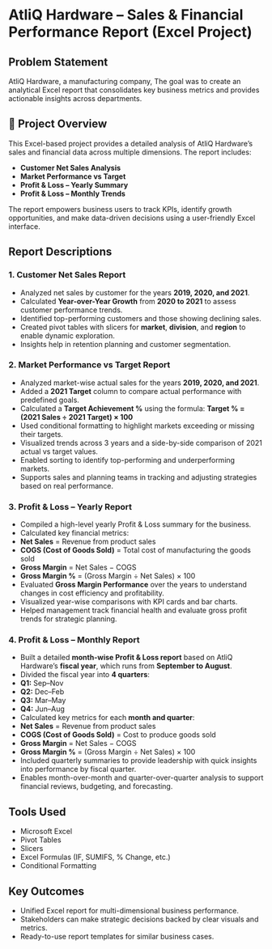 # AtliQ Hardware – Sales & Financial Performance Report (Excel Project)

##  Problem Statement

AtliQ Hardware, a  manufacturing company,  The goal was to create an analytical Excel report that consolidates key business metrics and provides actionable insights across departments.

## 📘 Project Overview

This Excel-based project provides a detailed analysis of AtliQ Hardware’s sales and financial data across multiple dimensions. The report includes:

- **Customer Net Sales Analysis**
- **Market Performance vs Target** 
- **Profit & Loss – Yearly Summary**
- **Profit & Loss – Monthly Trends**

The report empowers business users to track KPIs, identify growth opportunities, and make data-driven decisions using a user-friendly Excel interface.

## Report Descriptions

### 1. **Customer Net Sales Report**

- Analyzed net sales by customer for the years **2019, 2020, and 2021**.
- Calculated **Year-over-Year Growth** from **2020 to 2021** to assess customer performance trends.
- Identified top-performing customers and those showing declining sales.
- Created pivot tables with slicers for **market**, **division**, and **region** to enable dynamic exploration.
- Insights help in retention planning and customer segmentation.

### 2. **Market Performance vs Target Report**

- Analyzed market-wise actual sales for the years **2019, 2020, and 2021**.
- Added a **2021 Target** column to compare actual performance with predefined goals.
- Calculated a **Target Achievement %** using the formula:
**Target % = (2021 Sales ÷ 2021 Target) × 100**
- Used conditional formatting to highlight markets exceeding or missing their targets.
- Visualized trends across 3 years and a side-by-side comparison of 2021 actual vs target values.
- Enabled sorting to identify top-performing and underperforming markets.
- Supports sales and planning teams in tracking and adjusting strategies based on real performance.

### 3. **Profit & Loss – Yearly Report**

- Compiled a high-level yearly Profit & Loss summary for the business.
- Calculated key financial metrics:
- **Net Sales** = Revenue from product sales
- **COGS (Cost of Goods Sold)** = Total cost of manufacturing the goods sold
- **Gross Margin** = Net Sales − COGS
- **Gross Margin %** = (Gross Margin ÷ Net Sales) × 100
- Evaluated **Gross Margin Performance** over the years to understand changes in cost efficiency and profitability.
- Visualized year-wise comparisons with KPI cards and bar charts.
- Helped management track financial health and evaluate gross profit trends for strategic planning.

### 4. **Profit & Loss – Monthly Report**

- Built a detailed **month-wise Profit & Loss report** based on AtliQ Hardware’s **fiscal year**, which runs from **September to August**.
- Divided the fiscal year into **4 quarters**:
- **Q1:** Sep–Nov
- **Q2:** Dec–Feb
- **Q3:** Mar–May
- **Q4:** Jun–Aug
- Calculated key metrics for each **month and quarter**:
- **Net Sales** = Revenue from product sales  
- **COGS (Cost of Goods Sold)** = Cost to produce goods sold  
- **Gross Margin** = Net Sales − COGS  
- **Gross Margin %** = (Gross Margin ÷ Net Sales) × 100  
- Included quarterly summaries to provide leadership with quick insights into performance by fiscal quarter.
- Enables month-over-month and quarter-over-quarter analysis to support financial reviews, budgeting, and forecasting.

##  Tools Used

- Microsoft Excel
- Pivot Tables
- Slicers
- Excel Formulas (IF, SUMIFS, % Change, etc.)
- Conditional Formatting
##  Key Outcomes

- Unified Excel report for multi-dimensional business performance.
- Stakeholders can make strategic decisions backed by clear visuals and metrics.
- Ready-to-use report templates for similar business cases.




